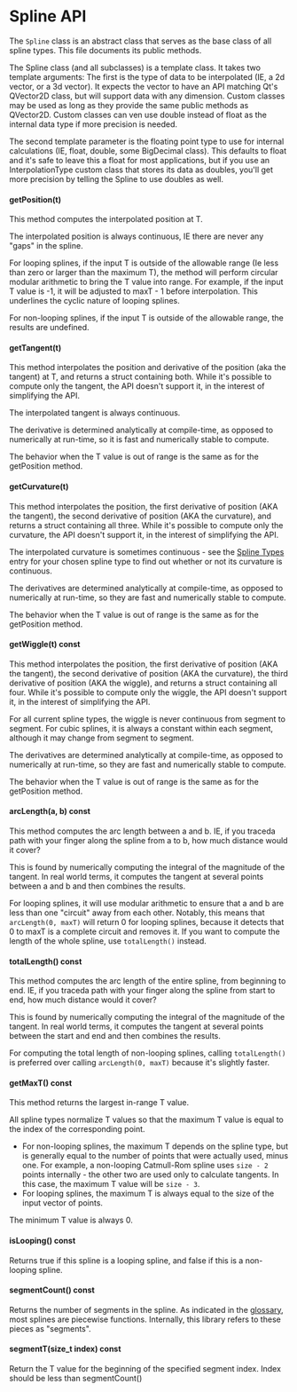 Spline API
=============

The `Spline` class is an abstract class that serves as the base class of all spline types. This file documents its public methods.

The Spline class (and all subclasses) is a template class. It takes two template arguments: The first is the type of data to be interpolated (IE, a 2d vector, or a 3d vector). It expects the vector to have an API matching Qt's QVector2D class, but will support data with any dimension. Custom classes may be used as long as they provide the same public methods as QVector2D. Custom classes can ven use double instead of float as the internal data type if more precision is needed.

The second template parameter is the floating point type to use for internal calculations (IE, float, double, some BigDecimal class). This defaults to float and it's safe to leave this a float for most applications, but if you use an InterpolationType custom class that stores its data as doubles, you'll get more precision by telling the Spline to use doubles as well.

#### getPosition(t)
This method computes the interpolated position at T.

The interpolated position is always continuous, IE there are never any "gaps" in the spline.

For looping splines, if the input T is outside of the allowable range (Ie less than zero or larger than the maximum T), the method will perform circular modular arithmetic to bring the T value into range. For example, if the input T value is -1, it will be adjusted to maxT - 1 before interpolation. This underlines the cyclic nature of looping splines.

For non-looping splines, if the input T is outside of the allowable range, the results are undefined.

#### getTangent(t)
This method interpolates the position and derivative of the position (aka the tangent) at T, and returns a struct containing both. While it's possible to compute only the tangent, the API doesn't support it, in the interest of simplifying the API.

The interpolated tangent is always continuous.

The derivative is determined analytically at compile-time, as opposed to numerically at run-time, so it is fast and numerically stable to compute.

The behavior when the T value is out of range is the same as for the getPosition method.

#### getCurvature(t)
This method interpolates the position, the first derivative of position (AKA the tangent), the second derivative of position (AKA the curvature), and returns a struct containing all three. While it's possible to compute only the curvature, the API doesn't support it, in the interest of simplifying the API.

The interpolated curvature is sometimes continuous - see the [Spline Types](SplineTypes.md) entry for your chosen spline type to find out whether or not its curvature is continuous.

The derivatives are determined analytically at compile-time, as opposed to numerically at run-time, so they are fast and numerically stable to compute.

The behavior when the T value is out of range is the same as for the getPosition method.

#### getWiggle(t) const
This method interpolates the position, the first derivative of position (AKA the tangent), the second derivative of position (AKA the curvature), the third derivative of position (AKA the wiggle), and returns a struct containing all four. While it's possible to compute only the wiggle, the API doesn't support it, in the interest of simplifying the API.

For all current spline types, the wiggle is never continuous from segment to segment. For cubic splines, it is always a constant within each segment, although it may change from segment to segment.

The derivatives are determined analytically at compile-time, as opposed to numerically at run-time, so they are fast and numerically stable to compute.

The behavior when the T value is out of range is the same as for the getPosition method.

#### arcLength(a, b) const
This method computes the arc length between a and b. IE, if you traceda path with your finger along the spline from a to b, how much distance would it cover?

This is found by numerically computing the integral of the magnitude of the tangent. In real world terms, it computes the tangent at several points between a and b and then combines the results.

For looping splines, it will use modular arithmetic to ensure that a and b are less than one "circuit" away from each other. Notably, this means that `arcLength(0, maxT)` will return 0 for looping splines, because it detects that 0 to maxT is a complete circuit and removes it. If you want to compute the length of the whole spline, use `totalLength()` instead.

#### totalLength() const
This method computes the arc length of the entire spline, from beginning to end. IE, if you traceda path with your finger along the spline from start to end, how much distance would it cover?

This is found by numerically computing the integral of the magnitude of the tangent. In real world terms, it computes the tangent at several points between the start and end and then combines the results.

For computing the total length of non-looping splines, calling `totalLength()` is preferred over calling `arcLength(0, maxT)` because it's slightly faster.

#### getMaxT() const
This method returns the largest in-range T value.

All spline types normalize T values so that the maximum T value is equal to the index of the corresponding point.
* For non-looping splines, the maximum T depends on the spline type, but is generally equal to the number of points that were actually used, minus one. For example, a non-looping Catmull-Rom spline uses `size - 2` points internally - the other two are used only to calculate tangents. In this case, the maximum T value will be `size - 3`.
* For looping splines, the maximum T is always equal to the size of the input vector of points.

The minimum T value is always 0.

#### isLooping() const
Returns true if this spline is a looping spline, and false if this is a non-looping spline.

#### segmentCount() const
Returns the number of segments in the spline. As indicated in the [glossary](Glossary.md), most splines are piecewise functions. Internally, this library refers to these pieces as "segments".

#### segmentT(size_t index) const
Return the T value for the beginning of the specified segment index. Index should be less than segmentCount()
